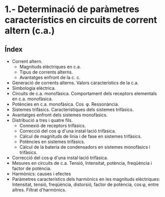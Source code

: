 1.- Determinació de paràmetres característics en circuits de corrent altern (c.a.)
==============================================================================

Índex
-----

- Corrent altern. 
    + Magnituds elèctriques en c.a.
    + Tipus de corrents alterns.
    + Avantatges enfront de la c. c.
- Generació de corrents alterns. Valors característics de la c.a.
- Simbologia elèctrica.
- Circuits de c.a. monofàsica. Comportament dels receptors elementals en c.a. monofàsica.
- Potències en c.a. monofàsica. Cos  φ. Ressonància.
- Sistemes trifàsics. Característiques dels sistemes trifàsics.
- Avantatges enfront dels sistemes monofàsics.
- Distribució a tres i quatre fils.
    + Connexió de receptors trifàsics.
    + Correcció del cos φ d'una instal·lació trifàsica.
    + Càlcul de magnituds de línia i de fase en sistemes trifàsics.
    + Potències en sistemes trifàsics.
    + Càlcul de la bateria de condensadors en sistemes monofàsics i trifàsics.
- Correcció del cos φ d'una instal·lació trifàsica.
- Mesures en circuits de c.a. Tensió, Intensitat, potència, freqüència i factor de potència.
- Harmònics: causes i efectes
- Paràmetres característics dels harmònics en les magnituds elèctriques: Intensitat, tensió, freqüència, distorsió, factor de potència, cos φ, entre altres. Filtrat d'harmònics.




